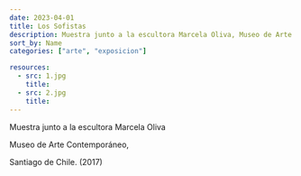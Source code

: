 ```yaml
---
date: 2023-04-01
title: Los Sofistas
description: Muestra junto a la escultora Marcela Oliva, Museo de Arte Contemporáneo, Santiago de Chile. (2017)
sort_by: Name
categories: ["arte", "exposicion"]

resources:
  - src: 1.jpg
    title:
  - src: 2.jpg
    title:
---
```


Muestra junto a la escultora Marcela Oliva 

Museo de Arte Contemporáneo, 
    
Santiago de Chile. (2017)